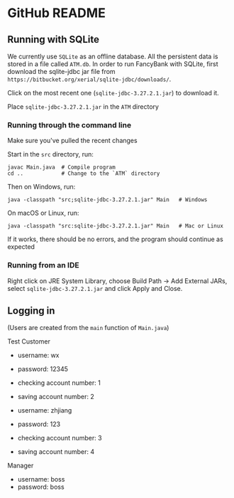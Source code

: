 # GitHub README

## Running with SQLite
We currently use `SQLite` as an offline database. All the persistent data is stored in a file called `ATM.db`.
In order to run FancyBank with SQLite, first download the sqlite-jdbc jar file from `https://bitbucket.org/xerial/sqlite-jdbc/downloads/`.

Click on the most recent one (`sqlite-jdbc-3.27.2.1.jar`) to download it.

Place `sqlite-jdbc-3.27.2.1.jar` in the `ATM` directory

### Running through the command line
Make sure you've pulled the recent changes

Start in the `src` directory, run:
```
javac Main.java  # Compile program
cd ..            # Change to the `ATM` directory
```

Then on Windows, run:
```
java -classpath "src;sqlite-jdbc-3.27.2.1.jar" Main   # Windows
```

On macOS or Linux, run:
```
java -classpath "src:sqlite-jdbc-3.27.2.1.jar" Main   # Mac or Linux
```

If it works, there should be no errors, and the program should continue as expected


### Running from an IDE
Right click on JRE System Library, choose Build Path -> Add External JARs, select `sqlite-jdbc-3.27.2.1.jar` and click Apply and Close.

## Logging in
(Users are created from the `main` function of `Main.java`)


Test Customer
* username: wx
* password: 12345
* checking account number: 1
* saving account number: 2


* username: zhjiang
* password: 123
* checking account number: 3
* saving account number: 4

Manager
* username: boss
* password: boss
